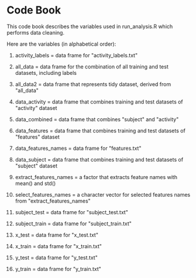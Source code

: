 # Code Book

This code book describes the variables used in run_analysis.R which performs data cleaning.

Here are the variables (in alphabetical order):

1) activity_labels = data frame for "activity_labels.txt"

2) all_data = data frame for the combination of all training and test datasets, including labels

3) all_data2 = data frame that represents tidy dataset, derived from "all_data"  

4) data_activity = data frame that combines training and test datasets of "activity" dataset

5) data_combined = data frame that combines "subject" and "activity"

6) data_features = data frame that combines training and test datasets of "features" dataset

7) data_features_names = data frame for "features.txt" 

8) data_subject = data frame that combines training and test datasets of "subject" dataset

9) extract_features_names = a factor that extracts feature names with mean() and std()

10) select_features_names = a character vector for selected features names from "extract_features_names"

11) subject_test = data frame for "subject_test.txt"

12) subject_train = data frame for "subject_train.txt"

13) x_test = data frame for "x_test.txt"

14) x_train = data frame for "x_train.txt"

15) y_test = data frame for "y_test.txt"

16) y_train = data frame for "y_train.txt"

